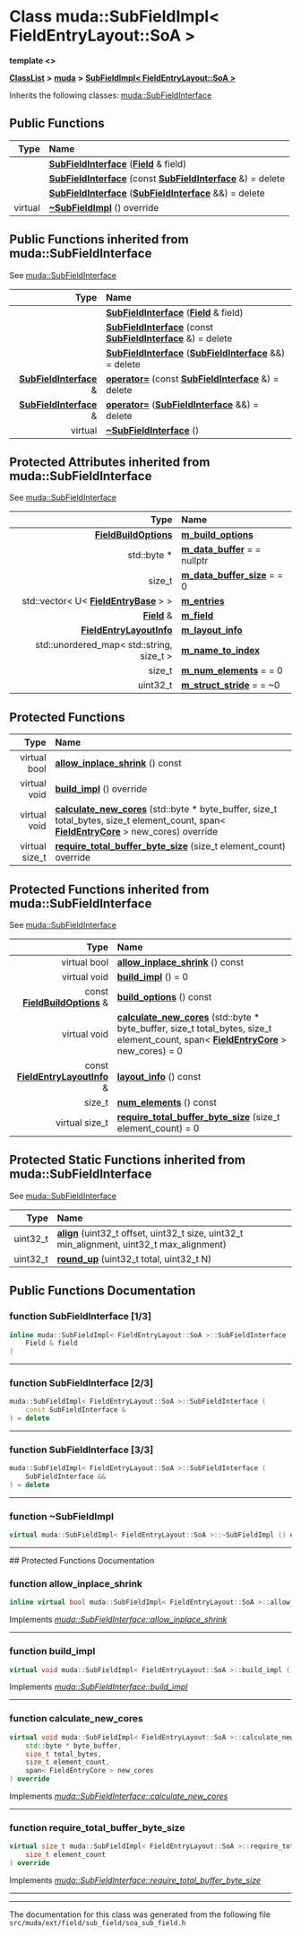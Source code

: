 

# Class muda::SubFieldImpl&lt; FieldEntryLayout::SoA &gt;

**template &lt;&gt;**



[**ClassList**](annotated.md) **>** [**muda**](namespacemuda.md) **>** [**SubFieldImpl&lt; FieldEntryLayout::SoA &gt;**](classmuda_1_1_sub_field_impl_3_01_field_entry_layout_1_1_so_a_01_4.md)








Inherits the following classes: [muda::SubFieldInterface](classmuda_1_1_sub_field_interface.md)






















































## Public Functions

| Type | Name |
| ---: | :--- |
|   | [**SubFieldInterface**](#function-subfieldinterface-13) ([**Field**](classmuda_1_1_field.md) & field) <br> |
|   | [**SubFieldInterface**](#function-subfieldinterface-23) (const [**SubFieldInterface**](classmuda_1_1_sub_field_interface.md) &) = delete<br> |
|   | [**SubFieldInterface**](#function-subfieldinterface-33) ([**SubFieldInterface**](classmuda_1_1_sub_field_interface.md) &&) = delete<br> |
| virtual  | [**~SubFieldImpl**](#function-subfieldimpl) () override<br> |


## Public Functions inherited from muda::SubFieldInterface

See [muda::SubFieldInterface](classmuda_1_1_sub_field_interface.md)

| Type | Name |
| ---: | :--- |
|   | [**SubFieldInterface**](classmuda_1_1_sub_field_interface.md#function-subfieldinterface-13) ([**Field**](classmuda_1_1_field.md) & field) <br> |
|   | [**SubFieldInterface**](classmuda_1_1_sub_field_interface.md#function-subfieldinterface-23) (const [**SubFieldInterface**](classmuda_1_1_sub_field_interface.md) &) = delete<br> |
|   | [**SubFieldInterface**](classmuda_1_1_sub_field_interface.md#function-subfieldinterface-33) ([**SubFieldInterface**](classmuda_1_1_sub_field_interface.md) &&) = delete<br> |
|  [**SubFieldInterface**](classmuda_1_1_sub_field_interface.md) & | [**operator=**](classmuda_1_1_sub_field_interface.md#function-operator) (const [**SubFieldInterface**](classmuda_1_1_sub_field_interface.md) &) = delete<br> |
|  [**SubFieldInterface**](classmuda_1_1_sub_field_interface.md) & | [**operator=**](classmuda_1_1_sub_field_interface.md#function-operator_1) ([**SubFieldInterface**](classmuda_1_1_sub_field_interface.md) &&) = delete<br> |
| virtual  | [**~SubFieldInterface**](classmuda_1_1_sub_field_interface.md#function-subfieldinterface) () <br> |
















## Protected Attributes inherited from muda::SubFieldInterface

See [muda::SubFieldInterface](classmuda_1_1_sub_field_interface.md)

| Type | Name |
| ---: | :--- |
|  [**FieldBuildOptions**](classmuda_1_1_field_build_options.md) | [**m\_build\_options**](classmuda_1_1_sub_field_interface.md#variable-m_build_options)  <br> |
|  std::byte \* | [**m\_data\_buffer**](classmuda_1_1_sub_field_interface.md#variable-m_data_buffer)   = = nullptr<br> |
|  size\_t | [**m\_data\_buffer\_size**](classmuda_1_1_sub_field_interface.md#variable-m_data_buffer_size)   = = 0<br> |
|  std::vector&lt; U&lt; [**FieldEntryBase**](classmuda_1_1_field_entry_base.md) &gt; &gt; | [**m\_entries**](classmuda_1_1_sub_field_interface.md#variable-m_entries)  <br> |
|  [**Field**](classmuda_1_1_field.md) & | [**m\_field**](classmuda_1_1_sub_field_interface.md#variable-m_field)  <br> |
|  [**FieldEntryLayoutInfo**](classmuda_1_1_field_entry_layout_info.md) | [**m\_layout\_info**](classmuda_1_1_sub_field_interface.md#variable-m_layout_info)  <br> |
|  std::unordered\_map&lt; std::string, size\_t &gt; | [**m\_name\_to\_index**](classmuda_1_1_sub_field_interface.md#variable-m_name_to_index)  <br> |
|  size\_t | [**m\_num\_elements**](classmuda_1_1_sub_field_interface.md#variable-m_num_elements)   = = 0<br> |
|  uint32\_t | [**m\_struct\_stride**](classmuda_1_1_sub_field_interface.md#variable-m_struct_stride)   = = ~0<br> |






























## Protected Functions

| Type | Name |
| ---: | :--- |
| virtual bool | [**allow\_inplace\_shrink**](#function-allow_inplace_shrink) () const<br> |
| virtual void | [**build\_impl**](#function-build_impl) () override<br> |
| virtual void | [**calculate\_new\_cores**](#function-calculate_new_cores) (std::byte \* byte\_buffer, size\_t total\_bytes, size\_t element\_count, span&lt; [**FieldEntryCore**](classmuda_1_1_field_entry_core.md) &gt; new\_cores) override<br> |
| virtual size\_t | [**require\_total\_buffer\_byte\_size**](#function-require_total_buffer_byte_size) (size\_t element\_count) override<br> |


## Protected Functions inherited from muda::SubFieldInterface

See [muda::SubFieldInterface](classmuda_1_1_sub_field_interface.md)

| Type | Name |
| ---: | :--- |
| virtual bool | [**allow\_inplace\_shrink**](classmuda_1_1_sub_field_interface.md#function-allow_inplace_shrink) () const<br> |
| virtual void | [**build\_impl**](classmuda_1_1_sub_field_interface.md#function-build_impl) () = 0<br> |
|  const [**FieldBuildOptions**](classmuda_1_1_field_build_options.md) & | [**build\_options**](classmuda_1_1_sub_field_interface.md#function-build_options) () const<br> |
| virtual void | [**calculate\_new\_cores**](classmuda_1_1_sub_field_interface.md#function-calculate_new_cores) (std::byte \* byte\_buffer, size\_t total\_bytes, size\_t element\_count, span&lt; [**FieldEntryCore**](classmuda_1_1_field_entry_core.md) &gt; new\_cores) = 0<br> |
|  const [**FieldEntryLayoutInfo**](classmuda_1_1_field_entry_layout_info.md) & | [**layout\_info**](classmuda_1_1_sub_field_interface.md#function-layout_info) () const<br> |
|  size\_t | [**num\_elements**](classmuda_1_1_sub_field_interface.md#function-num_elements) () const<br> |
| virtual size\_t | [**require\_total\_buffer\_byte\_size**](classmuda_1_1_sub_field_interface.md#function-require_total_buffer_byte_size) (size\_t element\_count) = 0<br> |




## Protected Static Functions inherited from muda::SubFieldInterface

See [muda::SubFieldInterface](classmuda_1_1_sub_field_interface.md)

| Type | Name |
| ---: | :--- |
|  uint32\_t | [**align**](classmuda_1_1_sub_field_interface.md#function-align) (uint32\_t offset, uint32\_t size, uint32\_t min\_alignment, uint32\_t max\_alignment) <br> |
|  uint32\_t | [**round\_up**](classmuda_1_1_sub_field_interface.md#function-round_up) (uint32\_t total, uint32\_t N) <br> |


## Public Functions Documentation




### function SubFieldInterface [1/3]

```C++
inline muda::SubFieldImpl< FieldEntryLayout::SoA >::SubFieldInterface (
    Field & field
) 
```




<hr>



### function SubFieldInterface [2/3]

```C++
muda::SubFieldImpl< FieldEntryLayout::SoA >::SubFieldInterface (
    const SubFieldInterface &
) = delete
```




<hr>



### function SubFieldInterface [3/3]

```C++
muda::SubFieldImpl< FieldEntryLayout::SoA >::SubFieldInterface (
    SubFieldInterface &&
) = delete
```




<hr>



### function ~SubFieldImpl 

```C++
virtual muda::SubFieldImpl< FieldEntryLayout::SoA >::~SubFieldImpl () override
```




<hr>
## Protected Functions Documentation




### function allow\_inplace\_shrink 

```C++
inline virtual bool muda::SubFieldImpl< FieldEntryLayout::SoA >::allow_inplace_shrink () const
```



Implements [*muda::SubFieldInterface::allow\_inplace\_shrink*](classmuda_1_1_sub_field_interface.md#function-allow_inplace_shrink)


<hr>



### function build\_impl 

```C++
virtual void muda::SubFieldImpl< FieldEntryLayout::SoA >::build_impl () override
```



Implements [*muda::SubFieldInterface::build\_impl*](classmuda_1_1_sub_field_interface.md#function-build_impl)


<hr>



### function calculate\_new\_cores 

```C++
virtual void muda::SubFieldImpl< FieldEntryLayout::SoA >::calculate_new_cores (
    std::byte * byte_buffer,
    size_t total_bytes,
    size_t element_count,
    span< FieldEntryCore > new_cores
) override
```



Implements [*muda::SubFieldInterface::calculate\_new\_cores*](classmuda_1_1_sub_field_interface.md#function-calculate_new_cores)


<hr>



### function require\_total\_buffer\_byte\_size 

```C++
virtual size_t muda::SubFieldImpl< FieldEntryLayout::SoA >::require_total_buffer_byte_size (
    size_t element_count
) override
```



Implements [*muda::SubFieldInterface::require\_total\_buffer\_byte\_size*](classmuda_1_1_sub_field_interface.md#function-require_total_buffer_byte_size)


<hr>

------------------------------
The documentation for this class was generated from the following file `src/muda/ext/field/sub_field/soa_sub_field.h`

